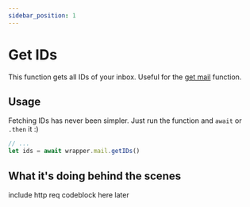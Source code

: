 ```yaml
---
sidebar_position: 1
---
```


# Get IDs

This function gets all IDs of your inbox. Useful for the [get mail](/docs/eklase-wrapper/mail/get) function.

## Usage

Fetching IDs has never been simpler. Just run the function and `await` or `.then` it :)

```js
// ...
let ids = await wrapper.mail.getIDs()
```

## What it's doing behind the scenes
include http req codeblock here later